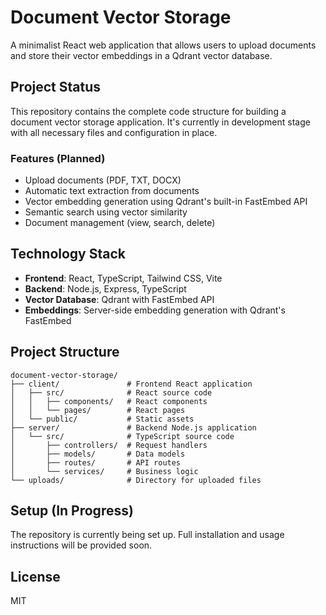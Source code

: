 # Document Vector Storage

A minimalist React web application that allows users to upload documents and store their vector embeddings in a Qdrant vector database.

## Project Status

This repository contains the complete code structure for building a document vector storage application. It's currently in development stage with all necessary files and configuration in place.

### Features (Planned)

- Upload documents (PDF, TXT, DOCX)
- Automatic text extraction from documents
- Vector embedding generation using Qdrant's built-in FastEmbed API
- Semantic search using vector similarity
- Document management (view, search, delete)

## Technology Stack

- **Frontend**: React, TypeScript, Tailwind CSS, Vite
- **Backend**: Node.js, Express, TypeScript
- **Vector Database**: Qdrant with FastEmbed API
- **Embeddings**: Server-side embedding generation with Qdrant's FastEmbed

## Project Structure

```
document-vector-storage/
├── client/               # Frontend React application
│   ├── src/              # React source code
│   │   ├── components/   # React components
│   │   └── pages/        # React pages
│   └── public/           # Static assets
├── server/               # Backend Node.js application
│   └── src/              # TypeScript source code
│       ├── controllers/  # Request handlers
│       ├── models/       # Data models
│       ├── routes/       # API routes
│       └── services/     # Business logic
└── uploads/              # Directory for uploaded files
```

## Setup (In Progress)

The repository is currently being set up. Full installation and usage instructions will be provided soon.

## License

MIT 